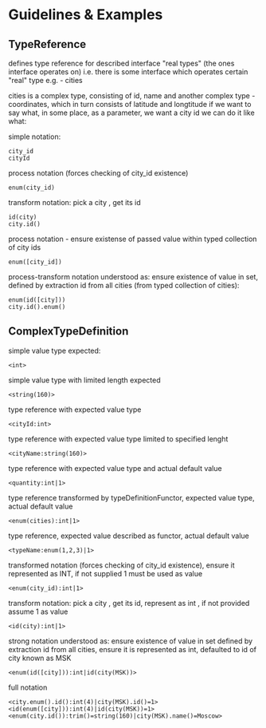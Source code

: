 Guidelines & Examples
=====================

TypeReference
-------------

defines type reference for described interface "real types" (the ones interface operates on)
i.e. there is some interface which operates certain "real" type e.g. - cities

cities is a complex type, consisting of id, name and another complex type - coordinates,
which in turn consists of latitude and longtitude
if we want to say what, in some place, as a parameter, we want a city id we can do it like what:

simple notation:

    city_id
    cityId

process notation (forces checking of city_id existence)

    enum(city_id)

transform notation: pick a city , get its id

    id(city)
    city.id()

process notation - ensure existense of passed value within typed collection of city ids

    enum([city_id])

process-transform notation understood as: ensure existence of value in set,
defined by extraction id from all cities (from typed collection of cities):

    enum(id([city]))
    city.id().enum()

ComplexTypeDefinition
---------------------

simple value type expected:

    <int>

simple value type with limited length expected

    <string(160)>

type reference with expected value type

    <cityId:int>

type reference with expected value type limited to specified lenght

    <cityName:string(160)>

type reference with expected value type and actual default value

    <quantity:int|1>

type reference transformed by typeDefinitionFunctor, expected value type, actual default value

    <enum(cities):int|1>

type reference, expected value described as functor, actual default value

    <typeName:enum(1,2,3)|1>

transformed notation (forces checking of city_id existence), ensure it represented as INT, if not supplied 1 must be used as value

    <enum(city_id):int|1>

transform notation: pick a city , get its id, represent as int , if not provided assume 1 as value

    <id(city):int|1>

strong notation understood as:
    ensure existence of value in set defined by extraction id from all cities,
    ensure it is represented as int,
    defaulted to id of city known as MSK

    <enum(id([city])):int|id(city(MSK))>

full notation

    <city.enum().id():int(4)|city(MSK).id()=1>
    <id(enum([city])):int(4)|id(city(MSK))=1>
    <enum(city.id()):trim()=string(160)|city(MSK).name()=Moscow>